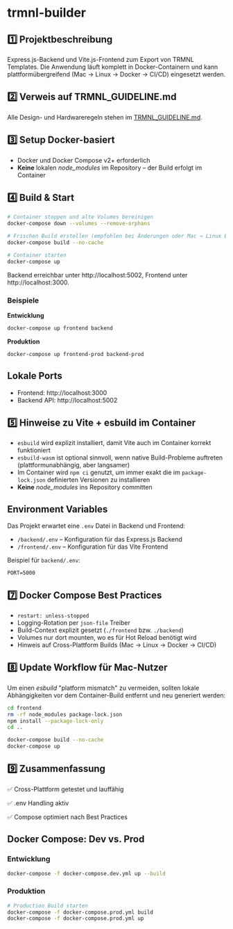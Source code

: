 # trmnl-builder

## 1️⃣ Projektbeschreibung

Express.js-Backend und Vite.js-Frontend zum Export von TRMNL Templates. Die Anwendung läuft komplett in Docker-Containern und kann plattformübergreifend (Mac → Linux → Docker → CI/CD) eingesetzt werden.

## 2️⃣ Verweis auf TRMNL_GUIDELINE.md

Alle Design- und Hardwareregeln stehen im [TRMNL_GUIDELINE.md](./TRMNL_GUIDELINE.md).

## 3️⃣ Setup Docker-basiert

* Docker und Docker Compose v2+ erforderlich
* **Keine** lokalen *node_modules* im Repository – der Build erfolgt im Container

## 4️⃣ Build & Start

```bash
# Container stoppen und alte Volumes bereinigen
docker-compose down --volumes --remove-orphans

# Frischen Build erstellen (empfohlen bei Änderungen oder Mac → Linux Build)
docker-compose build --no-cache

# Container starten
docker-compose up
```

Backend erreichbar unter http://localhost:5002, Frontend unter http://localhost:3000.

### Beispiele

**Entwicklung**

```bash
docker-compose up frontend backend
```

**Produktion**

```bash
docker-compose up frontend-prod backend-prod
```

## Lokale Ports

- Frontend: http://localhost:3000
- Backend API: http://localhost:5002

## 5️⃣ Hinweise zu Vite + esbuild im Container

* `esbuild` wird explizit installiert, damit Vite auch im Container korrekt funktioniert
* `esbuild-wasm` ist optional sinnvoll, wenn native Build-Probleme auftreten (plattformunabhängig, aber langsamer)
* Im Container wird `npm ci` genutzt, um immer exakt die im `package-lock.json` definierten Versionen zu installieren
* **Keine** *node_modules* ins Repository committen

## Environment Variables

Das Projekt erwartet eine `.env` Datei in Backend und Frontend:

- `/backend/.env` – Konfiguration für das Express.js Backend
- `/frontend/.env` – Konfiguration für das Vite Frontend

Beispiel für `backend/.env`:

```
PORT=5000
```

## 7️⃣ Docker Compose Best Practices

* `restart: unless-stopped`
* Logging-Rotation per `json-file` Treiber
* Build-Context explizit gesetzt (`./frontend` bzw. `./backend`)
* Volumes nur dort mounten, wo es für Hot Reload benötigt wird
* Hinweis auf Cross-Plattform Builds (Mac → Linux → Docker → CI/CD)

## 8️⃣ Update Workflow für Mac-Nutzer

Um einen *esbuild* "platform mismatch" zu vermeiden, sollten lokale Abhängigkeiten vor dem Container-Build entfernt und neu generiert werden:

```bash
cd frontend
rm -rf node_modules package-lock.json
npm install --package-lock-only
cd ..

docker-compose build --no-cache
docker-compose up
```

## 9️⃣ Zusammenfassung

✅ Cross-Plattform getestet und lauffähig

✅ .env Handling aktiv

✅ Compose optimiert nach Best Practices


## Docker Compose: Dev vs. Prod

### Entwicklung

```bash
docker-compose -f docker-compose.dev.yml up --build
```

### Produktion

```bash
# Production Build starten
docker-compose -f docker-compose.prod.yml build
docker-compose -f docker-compose.prod.yml up
```
